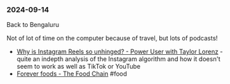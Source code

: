 ### 2024-09-14
Back to Bengaluru

Not of lot of time on the computer because of travel, but lots of podcasts!

* [Why is Instagram Reels so unhinged? - Power User with Taylor Lorenz](https://lnns.co/oD0L_lJKCyY) - quite an indepth analysis of the Instagram algorithm and how it doesn't seem to work as well as TikTok or YouTube
* [Forever foods - The Food Chain](https://lnns.co/qr7B-M85Hmv) #food 



